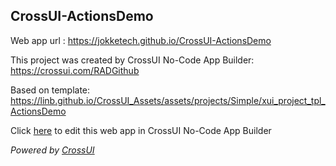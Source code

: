 ## CrossUI-ActionsDemo
Web app url : https://jokketech.github.io/CrossUI-ActionsDemo

This project was created by CrossUI No-Code App Builder: https://crossui.com/RADGithub

Based on template: https://linb.github.io/CrossUI_Assets/assets/projects/Simple/xui_project_tpl_ActionsDemo

Click [here](https://crossui.com/RADGithub/#!from=github&owner=jokketech&repo=CrossUI-ActionsDemo) to edit this web app in CrossUI No-Code App Builder

<i>Powered by [CrossUI](https://crossui.com)</i>

